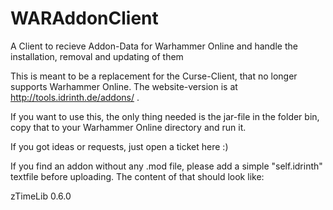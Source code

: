 # WARAddonClient
A Client to recieve Addon-Data for Warhammer Online and handle the installation, removal and updating of them

This is meant to be a replacement for the Curse-Client, that no longer supports Warhammer Online. The website-version is at http://tools.idrinth.de/addons/ .

If you want to use this, the only thing needed is the jar-file in the folder bin, copy that to your Warhammer Online directory and run it.

If you got ideas or requests, just open a ticket here :)

If you find an addon without any .mod file, please add a simple "self.idrinth" textfile before uploading. The content of that should look like:

<?xml version="1.0" encoding="UTF-8"?>
<UiMod>
	<name>zTimeLib</name>
	<version>0.6.0</version>
</UiMod>